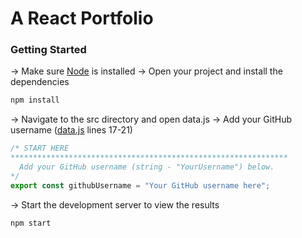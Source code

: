 # A React Portfolio

### Getting Started

-> Make sure [Node](https://nodejs.org/en/) is installed
-> Open your project and install the dependencies

   ```bash
   npm install
   ```

-> Navigate to the src directory and open data.js
-> Add your GitHub username ([data.js](https://github.com/mshuber1981/github-react-portfolio-template/blob/main/src/data.js#L17) lines 17-21)

   ```javascript
   /* START HERE
   ************************************************************** 
     Add your GitHub username (string - "YourUsername") below.
   */
   export const githubUsername = "Your GitHub username here";
   ```
-> Start the development server to view the results

   ```bash
   npm start
   ```